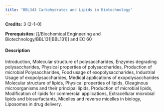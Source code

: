 ```yaml
---
title: "BBL343 Carbohydrates and Lipids in Biotechnology"
---
```

**Credits:** 3 (2-1-0)

**Prerequisites:** [[/Biochemical Engineering and Biotechnology/BBL131|BBL131]] and EC 60

#### Description
Introduction, Molecular structure of polysaccharides, Enzymes degrading polysaccharides, Physical properties of polysaccharides, Production of microbial Polysaccharides, Food usage of exopolysaccharides, Industrial Usage of exopolysaccharides, Medical applications of exopolysaccharides Molecular structure of lipids, Physical properties of lipids, Oleaginous microorganisms and their principal lipids, Production of microbial lipids, Modification of lipids for commercial applications, Extracellular microbial lipids and biosurfactants, Micelles and reverse micelles in biology, Liposomes in drug delivery.